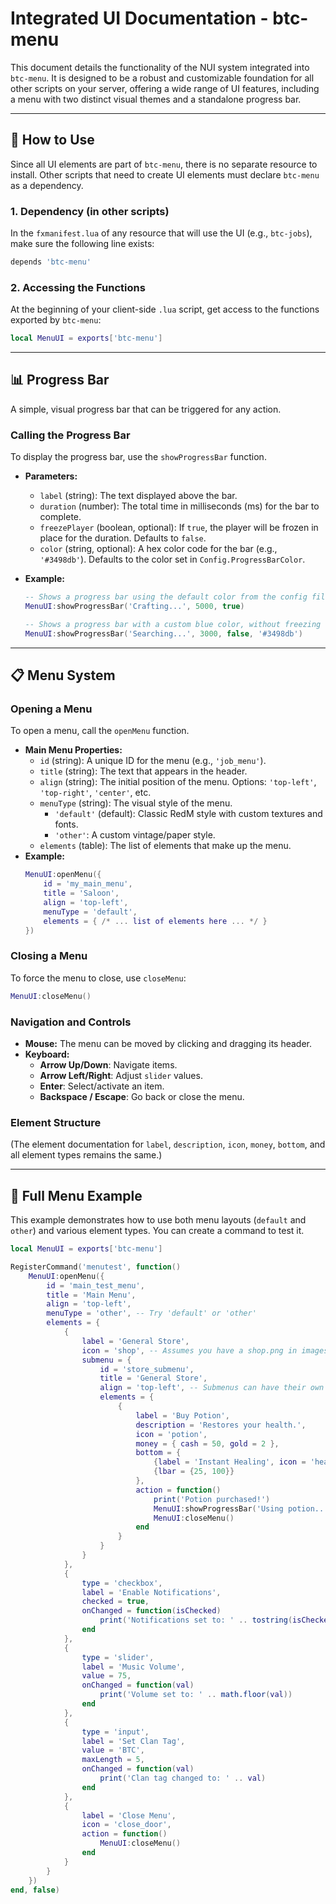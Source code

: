 # Integrated UI Documentation - btc-menu

This document details the functionality of the NUI system integrated into `btc-menu`. It is designed to be a robust and customizable foundation for all other scripts on your server, offering a wide range of UI features, including a menu with two distinct visual themes and a standalone progress bar.

---

## 🚀 How to Use

Since all UI elements are part of `btc-menu`, there is no separate resource to install. Other scripts that need to create UI elements must declare `btc-menu` as a dependency.

### 1. Dependency (in other scripts)

In the `fxmanifest.lua` of any resource that will use the UI (e.g., `btc-jobs`), make sure the following line exists:

```lua
depends 'btc-menu'
```

### 2. Accessing the Functions

At the beginning of your client-side `.lua` script, get access to the functions exported by `btc-menu`:

```lua
local MenuUI = exports['btc-menu']
```

---

## 📊 Progress Bar

A simple, visual progress bar that can be triggered for any action.

### Calling the Progress Bar

To display the progress bar, use the `showProgressBar` function.

-   **Parameters:**
    -   `label` (string): The text displayed above the bar.
    -   `duration` (number): The total time in milliseconds (ms) for the bar to complete.
    -   `freezePlayer` (boolean, optional): If `true`, the player will be frozen in place for the duration. Defaults to `false`.
    -   `color` (string, optional): A hex color code for the bar (e.g., `'#3498db'`). Defaults to the color set in `Config.ProgressBarColor`.

-   **Example:**
    ```lua
    -- Shows a progress bar using the default color from the config file and freezes the player.
    MenuUI:showProgressBar('Crafting...', 5000, true)

    -- Shows a progress bar with a custom blue color, without freezing the player.
    MenuUI:showProgressBar('Searching...', 3000, false, '#3498db')
    ```

---

## 📋 Menu System

### Opening a Menu

To open a menu, call the `openMenu` function.

-   **Main Menu Properties:**
    -   `id` (string): A unique ID for the menu (e.g., `'job_menu'`).
    -   `title` (string): The text that appears in the header.
    -   `align` (string): The initial position of the menu. Options: `'top-left'`, `'top-right'`, `'center'`, etc.
    -   `menuType` (string): The visual style of the menu.
        -   `'default'` (default): Classic RedM style with custom textures and fonts.
        -   `'other'`: A custom vintage/paper style.
    -   `elements` (table): The list of elements that make up the menu.
-   **Example:**
    ```lua
    MenuUI:openMenu({
        id = 'my_main_menu',
        title = 'Saloon',
        align = 'top-left',
        menuType = 'default',
        elements = { /* ... list of elements here ... */ }
    })
    ```

### Closing a Menu

To force the menu to close, use `closeMenu`:

```lua
MenuUI:closeMenu()
```

### Navigation and Controls

-   **Mouse:** The menu can be moved by clicking and dragging its header.
-   **Keyboard:**
    -   **Arrow Up/Down**: Navigate items.
    -   **Arrow Left/Right**: Adjust `slider` values.
    -   **Enter**: Select/activate an item.
    -   **Backspace / Escape**: Go back or close the menu.

### Element Structure

(The element documentation for `label`, `description`, `icon`, `money`, `bottom`, and all element types remains the same.)

---

## 📜 Full Menu Example

This example demonstrates how to use both menu layouts (`default` and `other`) and various element types. You can create a command to test it.

```lua
local MenuUI = exports['btc-menu']

RegisterCommand('menutest', function()
    MenuUI:openMenu({
        id = 'main_test_menu',
        title = 'Main Menu',
        align = 'top-left',
        menuType = 'other', -- Try 'default' or 'other'
        elements = {
            {
                label = 'General Store',
                icon = 'shop', -- Assumes you have a shop.png in images/
                submenu = {
                    id = 'store_submenu',
                    title = 'General Store',
                    align = 'top-left', -- Submenus can have their own alignment
                    elements = {
                        {
                            label = 'Buy Potion',
                            description = 'Restores your health.',
                            icon = 'potion',
                            money = { cash = 50, gold = 2 },
                            bottom = {
                                {label = 'Instant Healing', icon = 'health', bar = {80, 100}},
                                {lbar = {25, 100}}
                            },
                            action = function()
                                print('Potion purchased!')
                                MenuUI:showProgressBar('Using potion...', 2000, true)
                                MenuUI:closeMenu()
                            end
                        }
                    }
                }
            },
            {
                type = 'checkbox',
                label = 'Enable Notifications',
                checked = true,
                onChanged = function(isChecked)
                    print('Notifications set to: ' .. tostring(isChecked))
                end
            },
            {
                type = 'slider',
                label = 'Music Volume',
                value = 75,
                onChanged = function(val)
                    print('Volume set to: ' .. math.floor(val))
                end
            },
            {
                type = 'input',
                label = 'Set Clan Tag',
                value = 'BTC',
                maxLength = 5,
                onChanged = function(val)
                    print('Clan tag changed to: ' .. val)
                end
            },
            {
                label = 'Close Menu',
                icon = 'close_door',
                action = function()
                    MenuUI:closeMenu()
                end
            }
        }
    })
end, false)

```
